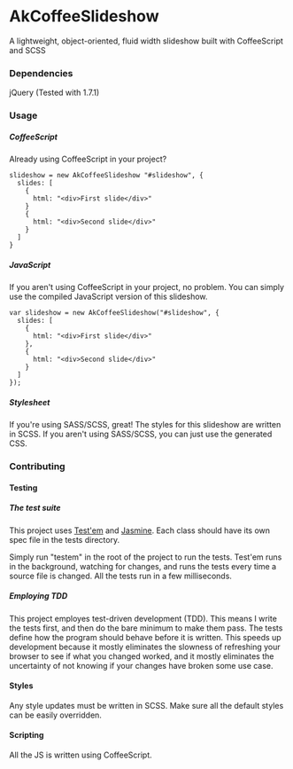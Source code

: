 AkCoffeeSlideshow
=================

A lightweight, object-oriented, fluid width slideshow built with CoffeeScript and SCSS


### Dependencies

jQuery (Tested with 1.7.1)


### Usage

##### CoffeeScript

Already using CoffeeScript in your project?

    slideshow = new AkCoffeeSlideshow "#slideshow", {
      slides: [
        {
          html: "<div>First slide</div>"
        }
        {
          html: "<div>Second slide</div>"
        }
      ]
    }
    
##### JavaScript

If you aren't using CoffeeScript in your project, no problem. You can simply use the compiled JavaScript version of this slideshow.

    var slideshow = new AkCoffeeSlideshow("#slideshow", {
      slides: [
        {
          html: "<div>First slide</div>"
        },
        {
          html: "<div>Second slide</div>"
        }
      ]
    });
    
##### Stylesheet

If you're using SASS/SCSS, great! The styles for this slideshow are written in SCSS. If you aren't using SASS/SCSS, you can just use the generated CSS.


### Contributing

#### Testing

##### The test suite

This project uses [Test'em](https://github.com/airportyh/testem) and [Jasmine](https://github.com/pivotal/jasmine). Each class should have its own spec file in the tests directory.

Simply run "testem" in the root of the project to run the tests. Test'em runs in the background, watching for changes, and runs the tests every time a source file is changed. All the tests run in a few milliseconds.

##### Employing TDD

This project employes test-driven development (TDD). This means I write the tests first, and then do the bare minimum to make them pass. The tests define how the program should behave before it is written. This speeds up development because it mostly eliminates the slowness of refreshing your browser to see if what you changed worked, and it mostly eliminates the uncertainty of not knowing if your changes have broken some use case.

#### Styles

Any style updates must be written in SCSS. Make sure all the default styles can be easily overridden.

#### Scripting

All the JS is written using CoffeeScript.
